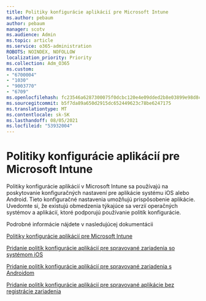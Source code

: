 ```yaml
---
title: Politiky konfigurácie aplikácií pre Microsoft Intune
ms.author: pebaum
author: pebaum
manager: scotv
ms.audience: Admin
ms.topic: article
ms.service: o365-administration
ROBOTS: NOINDEX, NOFOLLOW
localization_priority: Priority
ms.collection: Adm_O365
ms.custom:
- "6700004"
- "1030"
- "9003770"
- "6709"
ms.openlocfilehash: fc23546a6287300075f0dcbc120e4e09dded2b8e03899e98d8c27ff6c94b737e
ms.sourcegitcommit: b5f7da89a650d2915dc652449623c78be6247175
ms.translationtype: MT
ms.contentlocale: sk-SK
ms.lasthandoff: 08/05/2021
ms.locfileid: "53932004"
---
```

# <a name="app-configuration-policies-for-microsoft-intune"></a>Politiky konfigurácie aplikácií pre Microsoft Intune

Politiky konfigurácie aplikácií v Microsoft Intune sa používajú na poskytovanie konfiguračných nastavení pre aplikácie systému iOS alebo Android. Tieto konfiguračné nastavenia umožňujú prispôsobenie aplikácie. Uvedomte si, že existujú obmedzenia týkajúce sa verzií operačných systémov a aplikácií, ktoré podporujú používanie politík konfigurácie.

Podrobné informácie nájdete v nasledujúcej dokumentácii

[Politiky konfigurácie aplikácií pre Microsoft Intune](https://docs.microsoft.com/intune/app-configuration-policies-overview)  

[Pridanie politík konfigurácie aplikácií pre spravované zariadenia so systémom iOS](https://docs.microsoft.com/intune/app-configuration-policies-use-ios)  

[Pridanie politík konfigurácie aplikácií pre spravované zariadenia s Androidom](https://docs.microsoft.com/intune/app-configuration-policies-use-android)

[Pridanie politík konfigurácie aplikácií pre spravované aplikácie bez registrácie zariadenia](https://docs.microsoft.com/intune/app-configuration-policies-managed-app)
